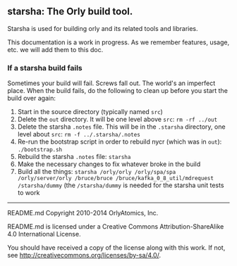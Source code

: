 ## starsha: The Orly build tool.

Starsha is used for building orly and its related tools and libraries.

This documentation is a work in progress. As we remember features, usage, etc. we will add them to this doc.

### If a starsha build fails

Sometimes your build will fail. Screws fall out. The world's an imperfect place. When the build fails, do the following to clean up before you start the build over again:

1. Start in the source directory (typically named `src`)
1. Delete the `out` directory. It will be one level above `src`: `rm -rf ../out`
1. Delete the starsha `.notes` file. This will be in the `.starsha` directory, one level about `src`: `rm -f ../.starsha/.notes`
1. Re-run the bootstrap script in order to rebuild nycr (which was in `out`): `./bootstrap.sh`
1. Rebuild the starsha `.notes` file: `starsha`
1. Make the necessary changes to fix whatever broke in the build
1. Build all the things: `starsha /orly/orly /orly/spa/spa /orly/server/orly /bruce/bruce /bruce/kafka_0_8_util/mdrequest /starsha/dummy` (the `/starsha/dummy` is needed for the starsha unit tests to work

-----

README.md Copyright 2010-2014 OrlyAtomics, Inc.

README.md is licensed under a Creative Commons Attribution-ShareAlike 4.0 International License.

You should have received a copy of the license along with this work. If not, see <http://creativecommons.org/licenses/by-sa/4.0/>.
